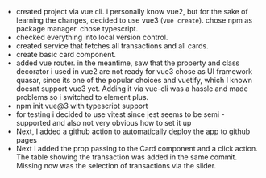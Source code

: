 * created project via vue cli. i personally know vue2, but for the sake of learning the changes, decided to use vue3
(`vue create`). chose npm as package manager. chose typescript.
* checked everything into local version control.
* created service that fetches all transactions and all cards.
* create basic card component.
* added vue router. in the meantime, saw that the property and class decorator i used in vue2 are not ready for vue3
 chose as UI framework  quasar, since its one of the popular choices and vuetify, which I known doesnt support vue3 yet. 
 Adding it via vue-cli was a hassle and made problems so i switched to element plus.
* npm init vue@3 with typescript support
* for testing i decided to use vitest since jest seems to be semi - supported and also
not very obvious how to set it up
* Next, I added a github action to automatically deploy the app to github pages
* Next I added the prop passing to the Card component and a click action. The table showing the transaction 
was added in the same commit. Missing now was the selection of transactions via the slider.